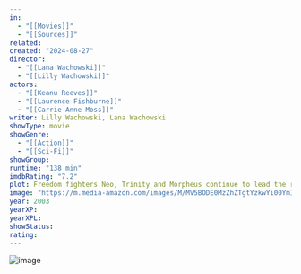 ```yaml
---
in:
  - "[[Movies]]"
  - "[[Sources]]"
related: 
created: "2024-08-27"
director: 
  - "[[Lana Wachowski]]"
  - "[[Lilly Wachowski]]"
actors: 
  - "[[Keanu Reeves]]"
  - "[[Laurence Fishburne]]"
  - "[[Carrie-Anne Moss]]"
writer: Lilly Wachowski, Lana Wachowski
showType: movie
showGenre: 
  - "[[Action]]"
  - "[[Sci-Fi]]" 
showGroup: 
runtime: "138 min"
imdbRating: "7.2"
plot: Freedom fighters Neo, Trinity and Morpheus continue to lead the revolt against the Machine Army, unleashing their arsenal of extraordinary skills and weaponry against the systematic forces of repression and exploitation.
image: "https://m.media-amazon.com/images/M/MV5BODE0MzZhZTgtYzkwYi00YmI5LThlZWYtOWRmNWE5ODk0NzMxXkEyXkFqcGdeQXVyNjU0OTQ0OTY@._V1_SX300.jpg"
year: 2003
yearXP: 
yearXPL: 
showStatus: 
rating:
---
```

![image](https://m.media-amazon.com/images/M/MV5BODE0MzZhZTgtYzkwYi00YmI5LThlZWYtOWRmNWE5ODk0NzMxXkEyXkFqcGdeQXVyNjU0OTQ0OTY@._V1_SX300.jpg)
